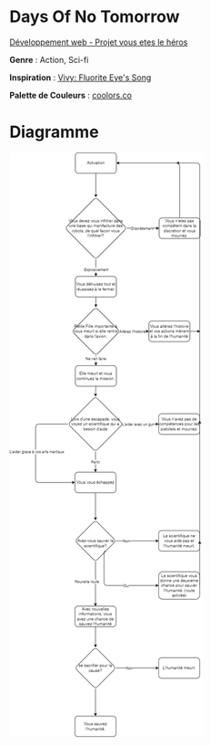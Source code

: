 # Days Of No Tomorrow

[Développement web - Projet vous etes le héros](http://127.0.0.1:5500/gonzalezbarrera_joshua_vous-etes-le-heros_582-324MO/mise%20en%20forme/index.html)

**Genre** : Action, Sci-fi

**Inspiration** : [Vivy: Fluorite Eye's Song](https://myanimelist.net/anime/46095/Vivy__Fluorite_Eyes_Song)

**Palette de Couleurs** : [coolors.co](https://coolors.co/palette/1c5170-3baeef-ffffff-3e5e70-85caf2)

# Diagramme

![Diagramme](https://github.com/Jxshvfx/GONZALEZ-BARRERA-JOSHUA-vous-etes-le-heros-DAYS-OF-NO-TOMORROW/blob/main/assets/schema/schema_days_of_no_tomorrow.png)


